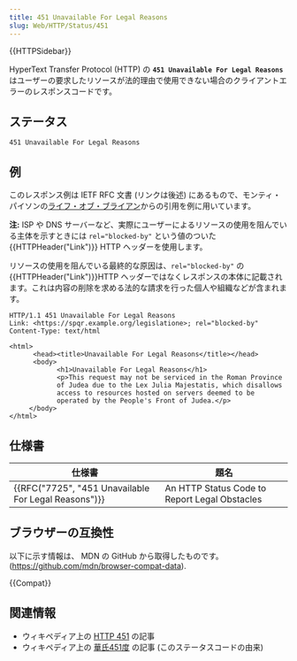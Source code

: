 ```yaml
---
title: 451 Unavailable For Legal Reasons
slug: Web/HTTP/Status/451
---
```


{{HTTPSidebar}}

HyperText Transfer Protocol (HTTP) の **`451 Unavailable For Legal Reasons`** はユーザーの要求したリソースが法的理由で使用できない場合のクライアントエラーのレスポンスコードです。

## ステータス

```
451 Unavailable For Legal Reasons
```

## 例

このレスポンス例は IETF RFC 文書 (リンクは後述) にあるもので、モンティ・パイソンの[ライフ・オブ・ブライアン](https://ja.wikipedia.org/wiki/ライフ・オブ・ブライアン)からの引用を例に用いています。

**注:** ISP や DNS サーバーなど、実際にユーザーによるリソースの使用を阻んでいる主体を示すときには `rel="blocked-by"` という値のついた {{HTTPHeader("Link")}} HTTP ヘッダーを使用します。

リソースの使用を阻んでいる最終的な原因は、`rel="blocked-by"` の {{HTTPHeader("Link")}}HTTP ヘッダーではなくレスポンスの本体に記載されます。これは内容の削除を求める法的な請求を行った個人や組織などが含まれます。

```
HTTP/1.1 451 Unavailable For Legal Reasons
Link: <https://spqr.example.org/legislatione>; rel="blocked-by"
Content-Type: text/html
```

```
<html>
      <head><title>Unavailable For Legal Reasons</title></head>
      <body>
            <h1>Unavailable For Legal Reasons</h1>
            <p>This request may not be serviced in the Roman Province
            of Judea due to the Lex Julia Majestatis, which disallows
            access to resources hosted on servers deemed to be
            operated by the People's Front of Judea.</p>
     </body>
</html>
```

## 仕様書

| 仕様書                                               | 題名                                          |
| ---------------------------------------------------- | --------------------------------------------- |
| {{RFC("7725", "451 Unavailable For Legal Reasons")}} | An HTTP Status Code to Report Legal Obstacles |

## ブラウザーの互換性

以下に示す情報は、 MDN の GitHub から取得したものです。 (<https://github.com/mdn/browser-compat-data>).

{{Compat}}

## 関連情報

- ウィキペディア上の [HTTP 451](https://ja.wikipedia.org/wiki/HTTP_451) の記事
- ウィキペディア上の [華氏451度](https://ja.wikipedia.org/wiki/華氏451度) の記事 (このステータスコードの由来)
